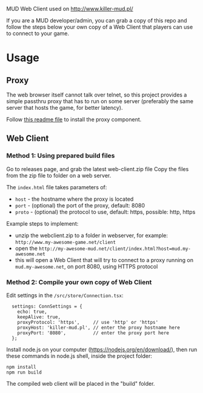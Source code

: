
MUD Web Client used on http://www.killer-mud.pl/

If you are a MUD developer/admin, you can grab a copy of this repo and follow the steps below your own copy of a Web Client that players can use to connect to your game.

# Usage

## Proxy

The web browser itself cannot talk over telnet, so this project provides a simple passthru proxy that has to run on some server (preferably the same server that hosts the game, for better latency).

Follow [this readme file](https://github.com/KillerMUD-pl/WebClient/tree/master/src/proxy#readme) to install the proxy component.

## Web Client

### Method 1: Using prepared build files

Go to releases page, and grab the latest web-client.zip file
Copy the files from the zip file to folder on a web server.

The `index.html` file takes parameters of:
- `host` - the hostname where the proxy is located
- `port` - (optional) the port of the proxy, default: 8080
- `proto` - (optional) the protocol to use, default: https, possible: http, https

Example steps to implement:
- unzip the webclient.zip to a folder in webserver, for example: `http://www.my-awesome-game.net/client`
- open the `http://my-awesome-mud.net/client/index.html?host=mud.my-awesome.net`
- this will open a Web Client that will try to connect to a proxy running on `mud.my-awesome.net`, on port 8080, using HTTPS protocol

### Method 2: Compile your own copy of Web Client

Edit settings in the `/src/store/Connection.tsx`:

```
  settings: ConnSettings = {
    echo: true,
    keepAlive: true,
    proxyProtocol: 'https',     // use 'http' or 'https'
    proxyHost: 'killer-mud.pl', // enter the proxy hostname here
    proxyPort: '8080',          // enter the proxy port here
  };
```

Install node.js on your computer (https://nodejs.org/en/download/), then run these commands in node.js shell, inside the project folder:
```
npm install
npm run build
```

The compiled web client will be placed in the "build" folder.
